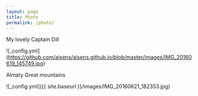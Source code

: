 ```yaml
---
layout: page
title: Photo
permalink: /photo/
---
```


My lovely Captain Dill

![_config.yml] (https://github.com/aisens/aisens.github.io/blob/master/images/IMG_20160619_145749.jpg)


Almaty Great mountains

![_config.yml]({{ site.baseurl }}/images/IMG_20160621_182353.jpg)
